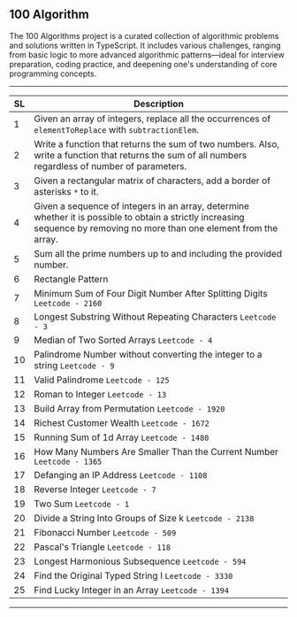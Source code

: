 ## 100 Algorithm

The 100 Algorithms project is a curated collection of algorithmic problems and solutions written in TypeScript. It includes various challenges, ranging from basic logic to more advanced algorithmic patterns—ideal for interview preparation, coding practice, and deepening one's understanding of core programming concepts.

---

| SL | Description |
|----|-------------|
| 1  | Given an array of integers, replace all the occurrences of `elementToReplace` with `subtractionElem`. |
| 2  | Write a function that returns the sum of two numbers. Also, write a function that returns the sum of all numbers regardless of number of parameters. |
| 3  | Given a rectangular matrix of characters, add a border of asterisks `*` to it. |
| 4  | Given a sequence of integers in an array, determine whether it is possible to obtain a strictly increasing sequence by removing no more than one element from the array. |
| 5  | Sum all the prime numbers up to and including the provided number. |
| 6  | Rectangle Pattern |
| 7  | Minimum Sum of Four Digit Number After Splitting Digits `Leetcode - 2160` |
| 8  | Longest Substring Without Repeating Characters `Leetcode - 3` |
| 9  | Median of Two Sorted Arrays `Leetcode - 4` |
| 10  | Palindrome Number without converting the integer to a string `Leetcode - 9` |
| 11  | Valid Palindrome `Leetcode - 125` |
| 12  | Roman to Integer `Leetcode - 13` |
| 13  | Build Array from Permutation `Leetcode - 1920` |
| 14  | Richest Customer Wealth `Leetcode - 1672` |
| 15  | Running Sum of 1d Array `Leetcode - 1480` |
| 16  | How Many Numbers Are Smaller Than the Current Number `Leetcode - 1365` |
| 17  | Defanging an IP Address `Leetcode - 1108` |
| 18  | Reverse Integer `Leetcode - 7` |
| 19  | Two Sum `Leetcode - 1` |
| 20  | Divide a String Into Groups of Size k `Leetcode - 2138` |
| 21  | Fibonacci Number `Leetcode - 509` |
| 22  | Pascal's Triangle `Leetcode - 118` |
| 23  | Longest Harmonious Subsequence `Leetcode - 594` |
| 24  | Find the Original Typed String I `Leetcode - 3330` |
| 25  | Find Lucky Integer in an Array `Leetcode - 1394` |

---